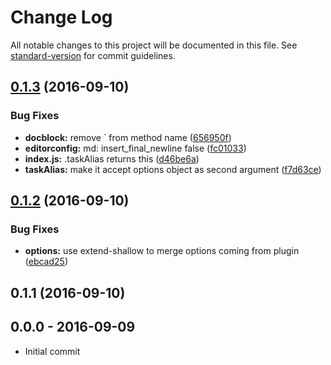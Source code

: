 # Change Log

All notable changes to this project will be documented in this file. See [standard-version](https://github.com/conventional-changelog/standard-version) for commit guidelines.

<a name="0.1.3"></a>
## [0.1.3](https://github.com/tunnckocore/base-task-alias/compare/v0.1.2...v0.1.3) (2016-09-10)


### Bug Fixes

* **docblock:** remove ` from method name ([656950f](https://github.com/tunnckocore/base-task-alias/commit/656950f))
* **editorconfig:** md: insert_final_newline false ([fc01033](https://github.com/tunnckocore/base-task-alias/commit/fc01033))
* **index.js:** .taskAlias returns this ([d46be6a](https://github.com/tunnckocore/base-task-alias/commit/d46be6a))
* **taskAlias:** make it accept options object as second argument ([f7d63ce](https://github.com/tunnckocore/base-task-alias/commit/f7d63ce))



<a name="0.1.2"></a>
## [0.1.2](https://github.com/tunnckocore/base-task-alias/compare/v0.1.1...v0.1.2) (2016-09-10)


### Bug Fixes

* **options:** use extend-shallow to merge options coming from plugin ([ebcad25](https://github.com/tunnckocore/base-task-alias/commit/ebcad25))



<a name="0.1.1"></a>
## 0.1.1 (2016-09-10)





## 0.0.0 - 2016-09-09
- Initial commit